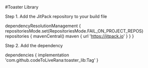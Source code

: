 #Toaster Library

Step 1. Add the JitPack repository to your build file

dependencyResolutionManagement {
		repositoriesMode.set(RepositoriesMode.FAIL_ON_PROJECT_REPOS)
		repositories {
			mavenCentral()
			maven { url 'https://jitpack.io' }
		}
	}

 Step 2. Add the dependency

dependencies {
	        implementation 'com.github.codeToLiveRana:toaster_lib:Tag'
	}
